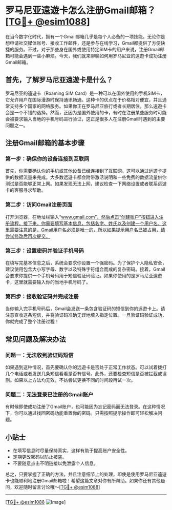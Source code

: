 # 罗马尼亚遠遊卡怎么注册Gmail邮箱？[[TG💪+ @esim1088](https://t.me/s/esim1088)]

在当今数字化时代，拥有一个Gmail邮箱几乎是每个人必备的一项技能。无论你是想申请社交媒体账号、接收工作邮件，还是参与在线学习，Gmail都提供了方便快捷的服务。不过，对于那些身在国外或使用特定SIM卡的用户来说，注册Gmail邮箱可能会遇到一些小麻烦。今天，我们就来聊聊如何用罗马尼亚的遠遊卡成功注册Gmail邮箱。

## 首先，了解罗马尼亚遠遊卡是什么？

罗马尼亚的遠遊卡（Roaming SIM Card）是一种可以在国外使用的手机SIM卡，它允许用户在国际漫游时保持通讯畅通。这种卡的优点在于价格相对便宜，并且通常支持多个国家的网络服务。如果你正在罗马尼亚旅行或者长期居住，那么遠遊卡会是一个不错的选择。然而，正因为是国外使用的卡，有时在注册某些服务时可能会被要求输入当地的手机号码进行验证，这正是很多人在注册Gmail时遇到的主要问题之一。

## 注册Gmail邮箱的基本步骤

### 第一步：确保你的设备连接到互联网

首先，你需要确认你的手机或其他设备已经连接到了互联网。这可以通过远遊卡提供的数据流量来完成。大多数远遊卡都会附带激活说明和一些免费的数据流量供你测试是否能够正常上网。如果发现无法上网，建议检查一下网络设置或者联系远遊卡的客服寻求帮助。

### 第二步：访问Gmail注册页面

打开浏览器，在地址栏输入“www.gmail.com”，然后点击“创建账户”按钮进入注册流程。接下来，你需要填写基本信息，包括名字、姓氏以及创建一个用户名。这里需要注意的是，Gmail用户名必须是唯一的，所以如果提示用户名已被占用，请尝试修改后再次提交。

### 第三步：设置密码并验证手机号码

在填写完基本信息之后，系统会要求你设置一个强密码。为了保护个人隐私安全，建议使用包含大小写字母、数字以及特殊字符组合而成的复杂密码。接着，Gmail会要求你提供一个手机号码用于短信验证码验证。如果你使用的是罗马尼亚遠遊卡，这里就需要输入你的当地手机号码了。

### 第四步：接收验证码并完成注册

当你输入完手机号码后，Gmail会发送一条包含验证码的短信到你的远遊卡上。请注意查收这条短信，并将验证码准确无误地填入指定位置。一旦验证码验证成功，你就完成了整个注册过程！

## 常见问题及解决办法

### 问题一：无法收到验证码短信

如果遇到这种情况，首先要确认你的远遊卡是否处于正常工作状态。可以试着拨打几个电话或者发送几条短信看看是否有信号。此外，还要检查短信是否被拦截或误删。如果以上方法均无效，不妨尝试更换不同的时间段再试一次。

### 问题二：无法登录已注册的Gmail账户

有时候即使成功注册了Gmail账户，也可能因为忘记密码而无法登录。在这种情况下，你可以通过找回密码功能重置你的密码。只需按照提示操作即可轻松解决问题。

## 小贴士

- 在填写信息时尽量保持真实，这样有助于提高账户安全性。
- 定期更改密码以防止被盗。
- 不要随意点击不明链接以免泄露个人信息。

总之，只要掌握了正确的方法，并且注意细节上的处理，即使是使用罗马尼亚遠遊卡也能顺利地注册Gmail邮箱啦！希望这篇文章对你有所帮助。如果你还有其他疑问，欢迎随时留言讨论哦～[[TG💪+ @esim1088](https://t.me/s/esim1088)]

---

[[TG💪+ @esim1088](https://t.me/s/esim1088) ![Image](https://i.postimg.cc/4NQfJmqS/Snipaste-2025-05-13-00-14-12.png)]